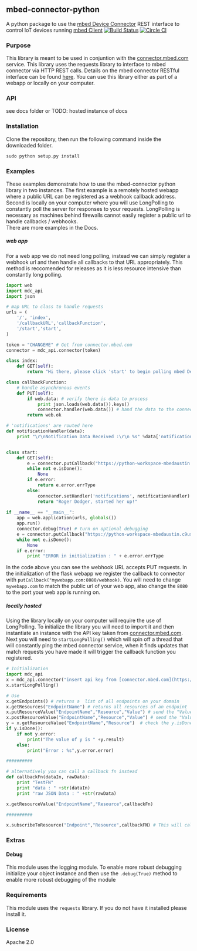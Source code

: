 ## mbed-connector-python 
A python package to use the [mbed Device Connector](connector.mbed.com) REST interface to control IoT devices running [mbed Client](https://www.mbed.com/en/development/software/mbed-client/)
[![Build Status](https://travis-ci.com/ARMmbed/mbed-connector-python.svg?token=Dx5hVfbwqW4x3Gceyoaw&branch=master)](https://travis-ci.com/ARMmbed/mbed-connector-python)
[![Circle CI](https://circleci.com/gh/ARMmbed/mbed-connector-python.svg?style=svg&circle-token=31558742681378e1069cf4e06fc0c317dfa72eb0)](https://circleci.com/gh/ARMmbed/mbed-connector-python)

### Purpose
This library is meant to be used in conjuntion with the [connector.mbed.com](www.connector.mbed.com) service. This library uses the requests library to interface to mbed connector via HTTP REST calls. Details on the mbed connector RESTful interface can be found [here](https://docs.mbed.com/docs/mbed-client-guide/en/latest/Introduction/#how-to-use-the-api). You can use this library either as part of a webapp or locally on your computer.

### API
see docs folder or TODO: hosted instance of docs

### Installation
Clone the repository, then run the following command inside the downloaded folder. 

```python
sudo python setup.py install
```

### Examples
These examples demonstrate how to use the mbed-connector python library in two instances. The first example is a remotely hosted webapp where a public URL can be registered as a webhook callback address. Second is locally on your computer where you will use LongPolling to constantly poll the server for responses to your requests. LongPolling is necessary as machines behind firewalls cannot easily register a public url to handle callbacks / webhooks.  
There are more examples in the Docs.

##### web app
For a web app we do not need long polling, instead we can simply register a webhook url and then handle all callbacks to that URL appropriately. This method is reccomended for releases as it is less resource intensive than constantly long polling. 
```python
import web
import mdc_api
import json

# map URL to class to handle requests
urls = (
	'/', 'index',
	'/callbackURL','callbackFunction',
	'/start','start',
)

token = "CHANGEME" # Get from connector.mbed.com
connector = mdc_api.connector(token)

class index:
	def GET(self):
		return "Hi there, please click 'start' to begin polling mbed Device Connector"

class callbackFunction:
	# handle asynchronous events
	def PUT(self):
		if web.data: # verify there is data to process
			print json.loads(web.data()).keys()
			connector.handler(web.data()) # hand the data to the connector handler
		return web.ok

# 'notifications' are routed here
def notificationHandler(data):
	print "\r\nNotification Data Received :\r\n %s" %data['notifications']


class start:
	def GET(self):
		e = connector.putCallback("https://python-workspace-mbedaustin.c9users.io:8080/callbackURL")
		while not e.isDone():
			None
		if e.error:
			return e.error.errType
		else:
			connector.setHandler('notifications', notificationHandler) # send 'notifications' to the notificationHandler FN
			return "Roger Dodger, started her up!"
			
if __name__ == "__main__":
	app = web.application(urls, globals())
	app.run()
	connector.debug(True) # turn on optional debugging
	e = connector.putCallback("https://python-workspace-mbedaustin.c9users.io:8080/callbackURL") # Change to match your workspace
	while not e.isDone():
		None
	if e.error:
		print "ERROR in initialization : " + e.error.errType
```
In the code above you can see the webhook URL accepts PUT requests. In the initialization of the flask webapp we register the callback to connector with `putCallback("mywebapp.com:8080/webhook)`. You will need to change `mywebapp.com` to match the public url of your web app, also change the `8080` to the port your web app is running on.


##### locally hosted
Using the library locally on your computer will require the use of LongPolling. To initialize the library you will need to import it and then instantiate an instance with the API key taken from [connector.mbed.com](https://connector.mbed.com/#accesskeys). Next you will need to `startLongPolling()` which will spin off a thread that will constantly ping the mbed connector service, when it finds updates that match requests you have made it will trigger the callback function you registered. 

```python
# Initialization
import mdc_api
x = mdc_api.connector("insert api key from [connector.mbed.com](https://connector.mbed.com/#accesskeys)")
x.startLongPolling()

# Use 
x.getEndpoints() # returns a  list of all endpoints on your domain
x.getResources("EndpointName") # returns all resources of an endpoint
x.putResourceValue("EndpointName","Resource","Value") # send the "Value" to the "Resource" over a PUT request
x.postResourceValue("EndpointName","Resource","Value") # send the "Value" to the "Resource" over a POST request
y = x.getResourceValue("EndpointName","Resource")  # check the y.isDone() funciton to see when the request completes, the result will then be in y.result. The Resource should be of the form "/X/Y/Z"
if y.isDone():
    if not y.error:
        print("The value of y is " +y.result)
    else:
        print("Error : %s",y.error.error)

##########

# alternatively you can call a callback fn instead
def callbackFn(dataIn, rawData):
    print "TestFN"
    print "data : " +str(dataIn)
    print "raw JSON Data : " +str(rawData)

x.getResourceValue("EndpointName","Resource",callbackFn)

##########

x.subscribeToResource("Endpoint","Resource",callbackFN) # This will call the callbackFn every time the Endpoint/Resource value changes.

```

### Extras
#### Debug
This module uses the logging module. To enable more robust debugging initialize your object instance and then use the `.debug(True)` method to enable more robust debugging of the module

### Requirements
This module uses the `requests` library. If you do not have it installed please install it. 

### License
Apache 2.0